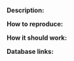 <article class="markdown-body entry-content container-lg" itemprop="text"><p dir="auto"><strong>Description:</strong></p>
<p dir="auto"><strong>How to reproduce:</strong></p>
<p dir="auto"><strong>How it should work:</strong></p>
<p dir="auto"><strong>Database links:</strong></p>
</article>

